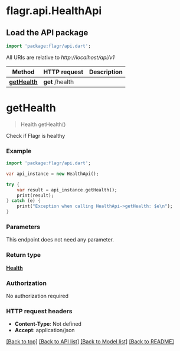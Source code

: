 # flagr.api.HealthApi

## Load the API package
```dart
import 'package:flagr/api.dart';
```

All URIs are relative to *http://localhost/api/v1*

Method | HTTP request | Description
------------- | ------------- | -------------
[**getHealth**](HealthApi.md#getHealth) | **get** /health | 


# **getHealth**
> Health getHealth()



Check if Flagr is healthy

### Example 
```dart
import 'package:flagr/api.dart';

var api_instance = new HealthApi();

try { 
    var result = api_instance.getHealth();
    print(result);
} catch (e) {
    print("Exception when calling HealthApi->getHealth: $e\n");
}
```

### Parameters
This endpoint does not need any parameter.

### Return type

[**Health**](Health.md)

### Authorization

No authorization required

### HTTP request headers

 - **Content-Type**: Not defined
 - **Accept**: application/json

[[Back to top]](#) [[Back to API list]](../README.md#documentation-for-api-endpoints) [[Back to Model list]](../README.md#documentation-for-models) [[Back to README]](../README.md)

